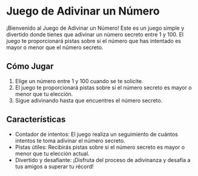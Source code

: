 # Juego de Adivinar un Número

¡Bienvenido al Juego de Adivinar un Número! Este es un juego simple y divertido donde tienes que adivinar un número secreto entre 1 y 100. El juego te proporcionará pistas sobre si el número que has intentado es mayor o menor que el número secreto.

## Cómo Jugar

1. Elige un número entre 1 y 100 cuando se te solicite.
2. El juego te proporcionará pistas sobre si el número secreto es mayor o menor que tu elección.
3. Sigue adivinando hasta que encuentres el número secreto.

## Características

- Contador de intentos: El juego realiza un seguimiento de cuántos intentos te toma adivinar el número secreto.
- Pistas útiles: Recibirás pistas sobre si el número secreto es mayor o menor que tu elección actual.
- Divertido y desafiante: ¡Disfruta del proceso de adivinanza y desafía a tus amigos a superar tu récord!
